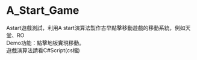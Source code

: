 # A_Start_Game
Astart遊戲測試，利用A start演算法製作古早點擊移動遊戲的移動系統，例如天堂、RO  
Demo功能：點擊地板實現移動。  
遊戲演算法請看C#Script(cs檔)  
